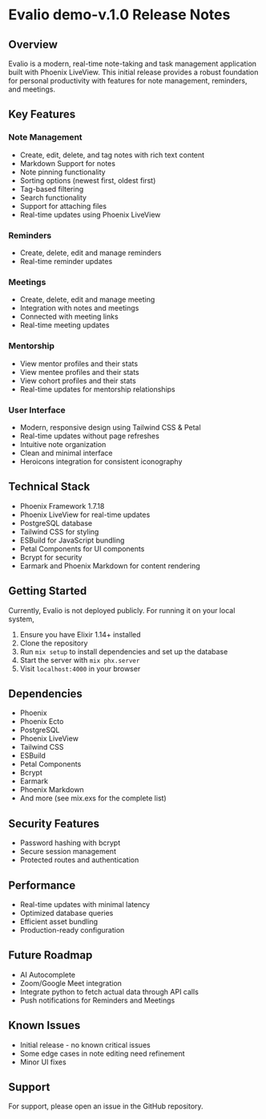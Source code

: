 # Evalio demo-v.1.0 Release Notes

## Overview
Evalio is a modern, real-time note-taking and task management application built with Phoenix LiveView. This initial release provides a robust foundation for personal productivity with features for note management, reminders, and meetings.

## Key Features

### Note Management
- Create, edit, delete, and tag notes with rich text content
- Markdown Support for notes
- Note pinning functionality
- Sorting options (newest first, oldest first)
- Tag-based filtering
- Search functionality
- Support for attaching files
- Real-time updates using Phoenix LiveView

### Reminders
- Create, delete, edit and manage reminders
- Real-time reminder updates

### Meetings
- Create, delete, edit and manage meeting
- Integration with notes and meetings
- Connected with meeting links
- Real-time meeting updates

### Mentorship
- View mentor profiles and their stats
- View mentee profiles and their stats
- View cohort profiles and their stats
- Real-time updates for mentorship relationships

### User Interface
- Modern, responsive design using Tailwind CSS & Petal
- Real-time updates without page refreshes
- Intuitive note organization
- Clean and minimal interface
- Heroicons integration for consistent iconography

## Technical Stack
- Phoenix Framework 1.7.18
- Phoenix LiveView for real-time updates
- PostgreSQL database
- Tailwind CSS for styling
- ESBuild for JavaScript bundling
- Petal Components for UI components
- Bcrypt for security
- Earmark and Phoenix Markdown for content rendering

## Getting Started
Currently, Evalio is not deployed publicly. For running it on your local system,
1. Ensure you have Elixir 1.14+ installed
2. Clone the repository
3. Run `mix setup` to install dependencies and set up the database
4. Start the server with `mix phx.server`
5. Visit `localhost:4000` in your browser

## Dependencies
- Phoenix
- Phoenix Ecto
- PostgreSQL
- Phoenix LiveView
- Tailwind CSS
- ESBuild
- Petal Components
- Bcrypt
- Earmark
- Phoenix Markdown
- And more (see mix.exs for the complete list)

## Security Features
- Password hashing with bcrypt
- Secure session management
- Protected routes and authentication

## Performance
- Real-time updates with minimal latency
- Optimized database queries
- Efficient asset bundling
- Production-ready configuration

## Future Roadmap
- AI Autocomplete
- Zoom/Google Meet integration
- Integrate python to fetch actual data through API calls
- Push notifications for Reminders and Meetings

## Known Issues
- Initial release - no known critical issues
- Some edge cases in note editing need refinement
- Minor UI fixes

## Support
For support, please open an issue in the GitHub repository.
